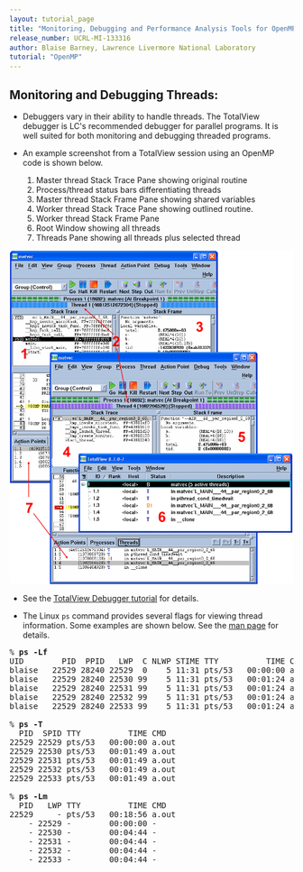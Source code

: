```yaml
---
layout: tutorial_page
title: "Monitoring, Debugging and Performance Analysis Tools for OpenMP"
release_number: UCRL-MI-133316
author: Blaise Barney, Lawrence Livermore National Laboratory
tutorial: "OpenMP"
---
```


## Monitoring and Debugging Threads:

* Debuggers vary in their ability to handle threads. The TotalView debugger is LC's recommended debugger for parallel programs. It is well suited for both monitoring and debugging threaded programs.

* An example screenshot from a TotalView session using an OpenMP code is shown below.
  1. Master thread Stack Trace Pane showing original routine
  2. Process/thread status bars differentiating threads
  3. Master thread Stack Frame Pane showing shared variables
  4. Worker thread Stack Trace Pane showing outlined routine.
  5. Worker thread Stack Frame Pane
  6. Root Window showing all threads
  7. Threads Pane showing all threads plus selected thread

![Totalview_image](images/totalview.gif)

* See the [TotalView Debugger tutorial](https://hpc.llnl.gov/training/tutorials/totalview-tutorial) for details.

* The Linux `ps` command provides several flags for viewing thread information. Some examples are shown below. See the [man page](https://www.freebsd.org/cgi/man.cgi?query=ps&manpath=FreeBSD+13.0-RELEASE+and+Ports) for details.

<pre>
% <b>ps -Lf </b>
UID        PID  PPID   LWP  C NLWP STIME TTY          TIME CMD
blaise   22529 28240 22529  0    5 11:31 pts/53   00:00:00 a.out
blaise   22529 28240 22530 99    5 11:31 pts/53   00:01:24 a.out
blaise   22529 28240 22531 99    5 11:31 pts/53   00:01:24 a.out
blaise   22529 28240 22532 99    5 11:31 pts/53   00:01:24 a.out
blaise   22529 28240 22533 99    5 11:31 pts/53   00:01:24 a.out

% <b>ps -T </b>
  PID  SPID TTY          TIME CMD
22529 22529 pts/53   00:00:00 a.out
22529 22530 pts/53   00:01:49 a.out
22529 22531 pts/53   00:01:49 a.out
22529 22532 pts/53   00:01:49 a.out
22529 22533 pts/53   00:01:49 a.out

% <b>ps -Lm</b> 
  PID   LWP TTY          TIME CMD
22529     - pts/53   00:18:56 a.out
    - 22529 -        00:00:00 -
    - 22530 -        00:04:44 -
    - 22531 -        00:04:44 -
    - 22532 -        00:04:44 -
    - 22533 -        00:04:44 -
</pre>

